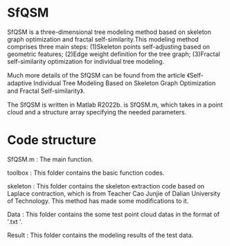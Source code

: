 # SfQSM
SfQSM is a three-dimensional tree modeling method based on skeleton graph optimization and fractal self-similarity.This modeling method comprises three main steps: 
(1)Skeleton points self-adjusting based on geometric features;
(2)Edge weight definition for the tree graph;
(3)Fractal self-similarity optimization for individual tree modeling. 

Much more details of the SfQSM can be found from the article 《Self-adaptive Individual Tree Modeling Based on Skeleton Graph Optimization and Fractal Self-similarity》.

The SfQSM is written in Matlab R2022b.  is SfQSM.m, which takes in a point cloud and a structure array specifying the needed parameters. 

# Code structure

SfQSM.m : The main function.

toolbox : This folder contains the basic function codes.

skeleton : This folder contains the skeleton extraction code based on Laplace contraction, which is from Teacher Cao Junjie of Dalian University of Technology. This method has made some modifications to it.

Data : This folder contains the some test point cloud datas in the format of '.txt '.

Result : This folder contains the modeling results of the test data.

